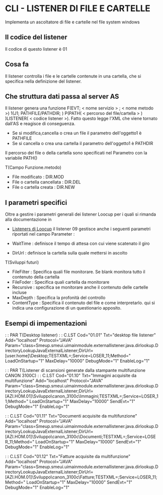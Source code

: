 # CLI -  LISTENER DI FILE E CARTELLE
Implementa un ascoltatore di file e cartelle nel file system windows

## Il codice del listener
Il codice di questo listener è 01

## Cosa fa
Il listener controlla i file e le cartelle contenute in una cartella, che si specifica nella definizione del listener.


## Che struttura dati passa al server AS
Il listener genera una funzione F(EVT; < nome servizio > ; < nome metodo >) 1(J1; PATHFILE/PATHDIR; <nome file>) P(PATH( < percorso del file/cartella > ) )LISTENER( < codice listener >). Fatto questo legge l'XML che viene tornato dall'AS e reagisce di conseguenza.


- Se si modifica,cancella o crea un file il parametro dell'oggetto1 è PATHFILE
- Se si cancella o crea una cartella il parametro dell'oggetto1 è PATHDIR


Il percorso del file o della cartella sono specificati nel Parametro con la variabile PATH(<percorso>)

 T(Campo Funzione.metodo)
- File modificato :  DIR.MOD
- File o cartella cancellata :  DIR.DEL
- File o cartella creata :  DIR.NEW


## I parametri specifici
Oltre a gestire i parametri generali dei listener Loocup per i quali si rimanda alla documentazione in
- [Listeners di Loocup](Sorgenti/OG/V3/CLI)
il listener 09 gestisce anche i seguenti parametri riportati nel campo Parameter : 

- WaitTime :  definisce il tempo di attesa con cui viene scatenato il giro
- DirUrl :  definisce la cartella sulla quale mettersi in ascolto


 T(Sviluppi futuri)
- FileFilter :  Specifica quali file monitorare. Se blank monitora tutto il contenuto della cartella
- FileFoder :  Specifica quali cartella da monitorare
- Recursive :  specifica se monitorare anche il contenuto delle cartelle incluse
- MaxDepth :  Specifica la profonità del controllo
- ContentType :  Specifica il contenuto del file e come interpretarlo. qui si indica una configurazione di un questionario apposito.



## Esempi di impementazioni
 :  : PAR T(Desktop listener)
 :  : C.LST Cod="01.01" Txt="desktop file listener" Add="localhost" Protocol="JAVA" Param="class=Smeup.smeui.uimainmodule.externallistener.java.dirlookup.DirectoryLookupJavaExternalListener;DirUrl=[user.home]\Desktop;TESTXML=;Service=LOSER_11;Method=" LoadOnStartup="1" MaxDelay="10000" DebugMode="1" EnableLog="1"


 :  : PAR T(Listener di scansioni generate dalla stampante multifunzione CANON 3100C)
 :  : C.LST Cod="01.10" Txt="Immagini acquisite da multifunzione" Add="localhost" Protocol="JAVA" Param="class=Smeup.smeui.uimainmodule.externallistener.java.dirlookup.DirectoryLookupJavaExternalListener;DirUrl=[AZI.HOM.01]\Sviluppo\canon_3100c\Immagini;TESTXML=;Service=LOSER_11;Method=" LoadOnStartup="1" MaxDelay="10000" SendEvt="1" DebugMode="1" EnableLog="1"

 :  : C.LST Cod="01.11" Txt="Documenti acquisite da multifunzione" Add="localhost" Protocol="JAVA" Param="class=Smeup.smeui.uimainmodule.externallistener.java.dirlookup.DirectoryLookupJavaExternalListener;DirUrl=[AZI.HOM.01]\Sviluppo\canon_3100c\Documenti;TESTXML=;Service=LOSER_11;Method=" LoadOnStartup="1" MaxDelay="10000" SendEvt="1" DebugMode="1" EnableLog="1"

 :  : C.LST Cod="01.12" Txt="Fatture acquisite da multifunzione" Add="localhost" Protocol="JAVA" Param="class=Smeup.smeui.uimainmodule.externallistener.java.dirlookup.DirectoryLookupJavaExternalListener;DirUrl=[AZI.HOM.01]\Sviluppo\canon_3100c\Fatture;TESTXML=;Service=LOSER_11;Method=" LoadOnStartup="1" MaxDelay="10000" SendEvt="1" DebugMode="1" EnableLog="1"

